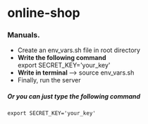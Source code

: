 # online-shop

<h3> Manuals. </h3>

<ul>
	<li> Create an env_vars.sh file in root directory </li>
	<li> <b> Write the following command </b><br> export SECRET_KEY='your_key'</li>
	<li> <b> Write in terminal </b> --> source env_vars.sh </li>
	<li> Finally, run the server </li>
</ul>
<h5> Or you can just type the following command </h5>

```
export SECRET_KEY='your_key'
```